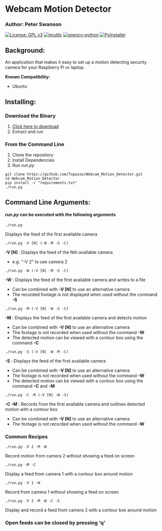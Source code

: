 # Webcam Motion Detector
### Author: Peter Swanson
[![License: GPL v3](https://img.shields.io/badge/License-GPL%20v3-blue.svg)](https://www.gnu.org/licenses/gpl-3.0) 
[![imutils](https://img.shields.io/badge/imutils-0.5.2-green.svg)](https://pypi.org/project/imutils/) 
[![opencv-python](https://img.shields.io/badge/opencv—python-4.0.0.21-green.svg)](https://pypi.org/project/opencv-python/)
[![PyInstaller](https://img.shields.io/badge/PyInstaller-3.4-green.svg)](https://pypi.org/project/PyInstaller/)

## Background:
An application that makes it easy to set up a motion detecting
security camera for your Raspberry Pi or laptop.

<b>Known Compatibility: </b>
- Ubuntu

## Installing:
### Download the Binary
1. [Click here to download](https://github.com/Topazoo/Webcam_Motion_Detector/raw/master/binaries/Webcam%20Motion%20Capture.zip)
2. Extract and run

### From the Command Line
1. Clone the repository
2. Install Dependencies
3. Run <i>run.py</i>

```
git clone https://github.com/Topazoo/Webcam_Motion_Detector.git
cd Webcam_Motion_Detector
pip install -r "requirements.txt"
./run.py
```

## Command Line Arguments:
#### <i>run.py</i> can be executed with the following arguments
```
./run.py
```
Displays the feed of the first available camera
```
./run.py -V [N] (-W -M -S -C)
```
<b>-V [N]</b> : Displays the feed of the Nth available camera

- e.g. "-V 2" to use camera 2

```
./run.py -W (-V [N] -M -S -C)
```
<b>-W</b> : Displays the feed of the first available camera and writes to a file

- Can be combined with <b>-V [N]</b> to use an alternative camera
- The recorded footage is not displayed when used without the command <b>-S</b>

```
./run.py -M (-V [N] -W -S -C)
```
<b>-M</b> : Displays the feed of the first available camera and detects motion

- Can be combined with <b>-V [N]</b> to use an alternative camera
- The footage is not recorded when used without the command <b>-W</b>
- The detected motion can be viewed with a contour box using the command <b>-C</b>

```
./run.py -S (-V [N] -W -M -C)
```
<b>-S</b> : Displays the feed of the first available camera

- Can be combined with <b>-V [N]</b> to use an alternative camera
- The footage is not recorded when used without the command <b>-W</b>
- The detected motion can be viewed with a contour box using the command <b>-C</b> and <b>-M</b>

```
./run.py -C -M (-V [N] -W -S)
```
<b>-C -M</b> : Records from the first available camera and outlines detected motion with a contour box

- Can be combined with <b>-V [N]</b> to use an alternative camera
- The footage is not recorded when used without the command <b>-W</b>

### Common Recipes
```
./run.py -V 2 -M -W
```
Record motion from camera 2 without showing a feed on screen
```
./run.py -M -C
```
Display a feed from camera 1 with a contour box around motion
```
./run.py -V 1 -W
```
Record from camera 1 without showing a feed on screen
```
./run.py -V 2 -M -W -C -S
```
Display and record a feed from camera 2 with a contour box around motion


### <b>Open feeds can be closed by pressing 'q'</b>
